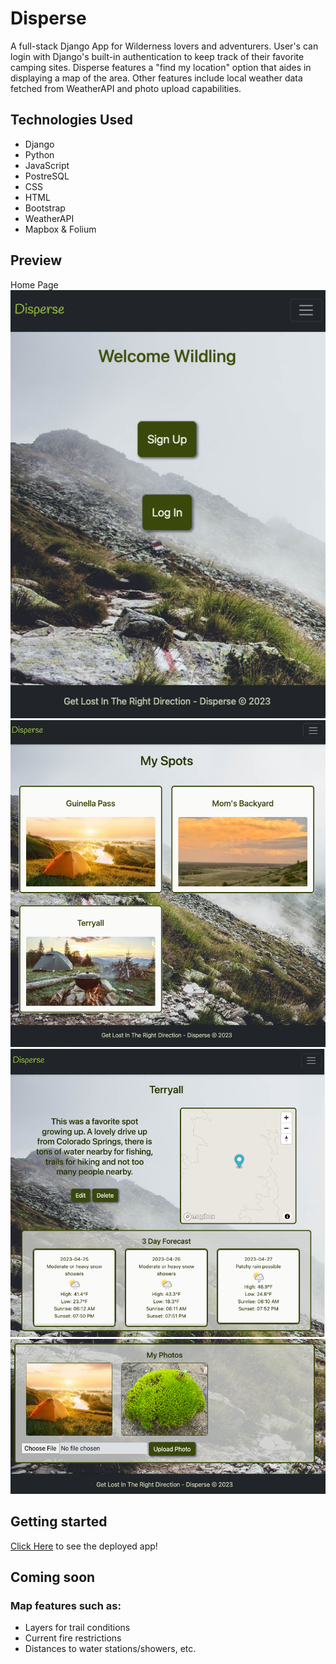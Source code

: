 # Disperse
A full-stack Django App for Wilderness lovers and adventurers. User's can login with Django's built-in authentication to keep track of their favorite camping sites. Disperse features a "find my location" option that aides in displaying a map of the area. Other features include local weather data fetched from WeatherAPI and photo upload capabilities. 

## Technologies Used
- Django
- Python
- JavaScript
- PostreSQL
- CSS
- HTML
- Bootstrap
- WeatherAPI
- Mapbox & Folium

## Preview
Home Page
![Alt text](media/spot_images/login.png)
![Alt text](media/spot_images/list.png)
![Alt text](media/spot_images/detail.png)
![Alt text](media/spot_images/photo.png)

## Getting started
[Click Here](https://disperse.herokuapp.com/) to see the deployed app!

## Coming soon
### Map features such as:
- Layers for trail conditions
- Current fire restrictions
- Distances to water stations/showers, etc.
